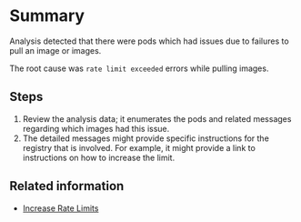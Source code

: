 # Summary
Analysis detected that there were pods which had issues due to failures to pull an image or images.

The root cause was `rate limit exceeded` errors while pulling images.

## Steps
1. Review the analysis data; it enumerates the pods and related messages regarding which images had this issue.
2. The detailed messages might provide specific instructions for the registry that is involved. For example, it might provide a link to instructions on how to increase the limit.

## Related information
* [Increase Rate Limits](https://www.docker.com/increase-rate-limit)
